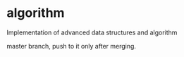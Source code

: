 algorithm
=========

Implementation of advanced data structures and algorithm

master branch, push to it only after merging.
